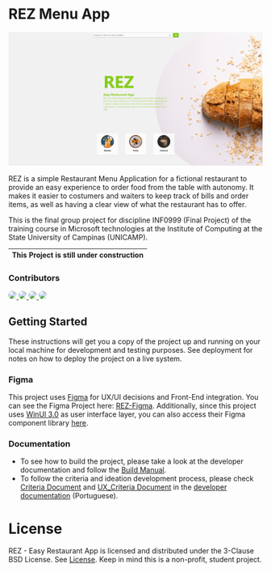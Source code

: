 # REZ Menu App

![Alt text](./doc/dev/assets/reznav.gif)

REZ is a simple Restaurant Menu Application for a fictional restaurant to provide an easy experience to order food from the table with autonomy.
It makes it easier to costumers and waiters to keep track of bills and order items, as well as having a clear view of what the restaurant has to offer.

This is the final group project for discipline INF0999 (Final Project) of the training course in Microsoft technologies at the Institute of Computing at the State University of Campinas (UNICAMP).

|This Project is still under construction|
|----------------------------------------|

### Contributors

<a href="https://github.com/lknknm/REZ-menu-app/graphs/contributors">
  <img src="https://avatars.githubusercontent.com/u/108239558?size=64" style="border-radius: 100%" />
  <img src="https://avatars.githubusercontent.com/u/91164652?size=64" style="border-radius: 100%" />
  <img src="https://avatars.githubusercontent.com/u/110830067?size=64" style="border-radius: 100%" />
  <img src="https://avatars.githubusercontent.com/u/41762278?size=64" style="border-radius: 100%" />
</a>

## Getting Started

These instructions will get you a copy of the project up and running on your local machine for development and testing purposes. See deployment for notes on how to deploy the project on a live system.

### Figma
This project uses [Figma](https://www.figma.com/) for UX/UI decisions and Front-End integration.
You can see the Figma Project here: [REZ-Figma](https://www.figma.com/file/q4bRKQlg10WCewYgHmsdBE/REZ-menu-app?type=design&node-id=5-2&mode=design&t=4dnfC1gUSZ6n4NAY-0).
Additionally, since this project uses [WinUI 3.0](https://github.com/microsoft/microsoft-ui-xaml) as user interface layer, you can also access their Figma component library [here](https://www.figma.com/file/yCWdGgBeP6mkBBlS2IDaHG/Windows-UI-3-(Community)?type=design&node-id=238-0&mode=design&t=wUs0QsJ21QrmX9sj-0).

### Documentation
- To see how to build the project, please take a look at the developer documentation and follow the [Build Manual](./doc/dev/BUILD.md). 
- To follow the criteria and ideation development process, please check [Criteria Document](./doc/dev/CRITERIA_pt.md) and [UX_Criteria Document](./doc/dev/UX_CRITERIA_pt.md) in the [developer documentation](./doc/dev/) (Portuguese).

# License

REZ - Easy Restaurant App is licensed and distributed under the 3-Clause BSD License. See [License](./LICENSE.md). Keep in mind this is a non-profit, student project. 
